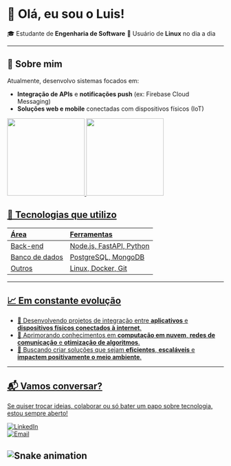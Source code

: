 # 👋 Olá, eu sou o Luis!

🎓 Estudante de **Engenharia de Software** 
🐧 Usuário de **Linux** no dia a dia  

---

## 🚀 Sobre mim

Atualmente, desenvolvo sistemas focados em:

- **Integração de APIs** e **notificações push** (ex: Firebase Cloud Messaging)
- **Soluções web e mobile** conectadas com dispositivos físicos (IoT)

<div>
<a href="https://github.com/luiGarcg">
<img loading="lazy" height="180em" src="https://github-readme-stats.vercel.app/api/top-langs/?username=luiGarcg&layout=compact&langs_count=7&theme=dracula"/>
<img loading="lazy" height="180em" src="https://github-readme-stats.vercel.app/api?username=luiGarcg&show_icons=true&theme=dracula&include_all_commits=true&count_private=true"/>
</div>

## 🧰 Tecnologias que utilizo

| Área | Ferramentas |
|:----|:------------|
| Back-end | Node.js, FastAPI, Python |
| Banco de dados | PostgreSQL, MongoDB |
| Outros | Linux, Docker, Git |

---

## 📈 Em constante evolução

- 🔭 Desenvolvendo projetos de integração entre **aplicativos** e **dispositivos físicos conectados à internet**.
- 🌱 Aprimorando conhecimentos em **computação em nuvem**, **redes de comunicação** e **otimização de algoritmos**.
- 🎯 Buscando criar soluções que sejam **eficientes**, **escaláveis** e **impactem positivamente o meio ambiente**.

---

## 📬 Vamos conversar?

Se quiser trocar ideias, colaborar ou só bater um papo sobre tecnologia, estou sempre aberto!

[![LinkedIn](https://img.shields.io/badge/LinkedIn-Connect-blue)](https://www.linkedin.com/)  
[![Email](https://img.shields.io/badge/Email-Contact-red)](mailto:seuemail@example.com)


![Snake animation](https://github.com/seu-usuário-aqui/seu-usuário-aqui/blob/output/github-contribution-grid-snake.svg)
---

